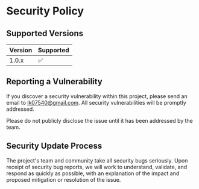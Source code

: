 # Security Policy

## Supported Versions

| Version | Supported          |
| ------- | ------------------ |
| 1.0.x   | :white_check_mark: |

## Reporting a Vulnerability

If you discover a security vulnerability within this project, please send an email to lk07540@gmail.com. All security vulnerabilities will be promptly addressed.

Please do not publicly disclose the issue until it has been addressed by the team.

## Security Update Process

The project's team and community take all security bugs seriously. Upon receipt of security bug reports, we will work to understand, validate, and respond as quickly as possible, with an explanation of the impact and proposed mitigation or resolution of the issue.
